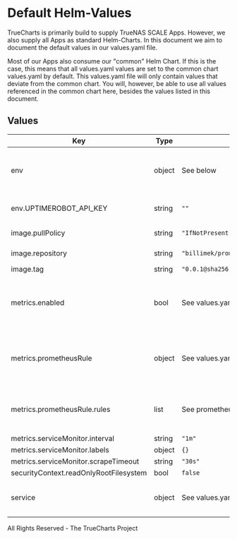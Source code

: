 # Default Helm-Values

TrueCharts is primarily build to supply TrueNAS SCALE Apps.
However, we also supply all Apps as standard Helm-Charts. In this document we aim to document the default values in our values.yaml file.

Most of our Apps also consume our "common" Helm Chart.
If this is the case, this means that all values.yaml values are set to the common chart values.yaml by default. This values.yaml file will only contain values that deviate from the common chart.
You will, however, be able to use all values referenced in the common chart here, besides the values listed in this document.

## Values

| Key | Type | Default | Description |
|-----|------|---------|-------------|
| env | object | See below | environment variables. See [application docs](https://github.com/lekpamartin/uptimerobot_exporter/blob/master/docker-compose.yml) for more details. |
| env.UPTIMEROBOT_API_KEY | string | `""` | Set the uptimerobot API key |
| image.pullPolicy | string | `"IfNotPresent"` | image pull policy |
| image.repository | string | `"billimek/prometheus-uptimerobot-exporter"` | image repository |
| image.tag | string | `"0.0.1@sha256:f14ccd7aad0e0ef19dc5c5c359b0921030a769e2505acec5b913d749281327be"` | image tag |
| metrics.enabled | bool | See values.yaml | Enable and configure a Prometheus serviceMonitor for the chart under this key. |
| metrics.prometheusRule | object | See values.yaml | Enable and configure Prometheus Rules for the chart under this key. |
| metrics.prometheusRule.rules | list | See prometheusrules.yaml | Configure additionial rules for the chart under this key. |
| metrics.serviceMonitor.interval | string | `"1m"` |  |
| metrics.serviceMonitor.labels | object | `{}` |  |
| metrics.serviceMonitor.scrapeTimeout | string | `"30s"` |  |
| securityContext.readOnlyRootFilesystem | bool | `false` |  |
| service | object | See values.yaml | Configures service settings for the chart. |

All Rights Reserved - The TrueCharts Project
